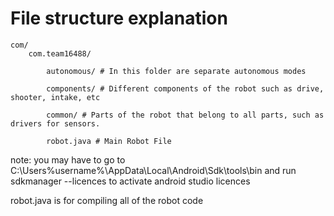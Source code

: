 # File structure explanation
    com/ 
        com.team16488/
    
            autonomous/ # In this folder are separate autonomous modes
            
            components/ # Different components of the robot such as drive, shooter, intake, etc
            
            common/ # Parts of the robot that belong to all parts, such as drivers for sensors.
            
            robot.java # Main Robot File
            
note: you may have to go to C:\Users\%username%\AppData\Local\Android\Sdk\tools\bin and run sdkmanager --licences to activate android studio licences

robot.java is for compiling all of the robot code